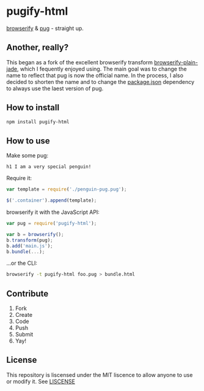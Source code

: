 # pugify-html

[browserify]: https://github.com/substack/node-browserify
[pug]: https://github.com/pugjs/pug
[browserify-plain-jade]: https://github.com/redhotvengeance/browserify-plain-jade

[browserify] & [pug] - straight up.

## Another, really?

This began as a fork of the excellent browserify transform
[browserify-plain-jade], which I fequently enjoyed using. The main goal
was to change the name to reflect that pug is now the official name.
In the process, I also decided to shorten the name and to change the
[package.json](package.json) dependency to always use the laest version of
pug.

## How to install

```bash
npm install pugify-html
```

## How to use

Make some pug:

```pug
h1 I am a very special penguin!
```

Require it:

```js
var template = require('./penguin-pug.pug');

$('.container').append(template);
```

browserify it with the JavaScript API:

```js
var pug = require('pugify-html');

var b = browserify();
b.transform(pug);
b.add('main.js');
b.bundle(...);
```

...or the CLI:

```bash
browserify -t pugify-html foo.pug > bundle.html
```

## Contribute

1. Fork
2. Create
3. Code
4. Push
5. Submit
6. Yay!

## License

This repository is liscensed under the MIT liscence to allow anyone to use or
modify it. See [LISCENSE](LISCENSE)
